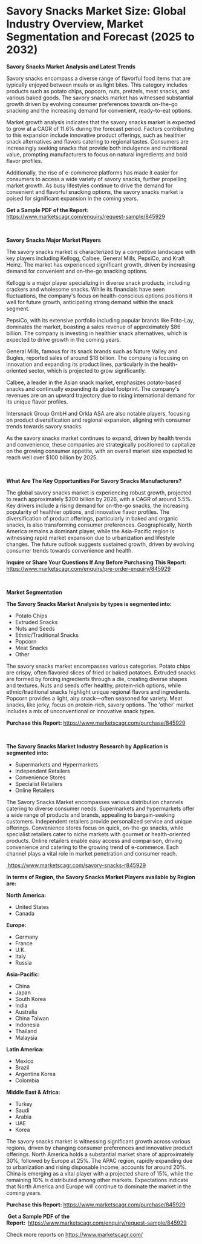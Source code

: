 <p><h1>Savory Snacks Market Size: Global Industry Overview, Market Segmentation and Forecast (2025 to 2032)</h1></p><p><strong>Savory Snacks Market Analysis and Latest Trends</strong></p>
<p><p>Savory snacks encompass a diverse range of flavorful food items that are typically enjoyed between meals or as light bites. This category includes products such as potato chips, popcorn, nuts, pretzels, meat snacks, and various baked goods. The savory snacks market has witnessed substantial growth driven by evolving consumer preferences towards on-the-go snacking and the increasing demand for convenient, ready-to-eat options.</p><p>Market growth analysis indicates that the savory snacks market is expected to grow at a CAGR of 11.6% during the forecast period. Factors contributing to this expansion include innovative product offerings, such as healthier snack alternatives and flavors catering to regional tastes. Consumers are increasingly seeking snacks that provide both indulgence and nutritional value, prompting manufacturers to focus on natural ingredients and bold flavor profiles.</p><p>Additionally, the rise of e-commerce platforms has made it easier for consumers to access a wide variety of savory snacks, further propelling market growth. As busy lifestyles continue to drive the demand for convenient and flavorful snacking options, the savory snacks market is poised for significant expansion in the coming years.</p></p>
<p><strong>Get a Sample PDF of the Report:&nbsp;</strong> <a href="https://www.marketscagr.com/enquiry/request-sample/845929?utm_campaign=1920&utm_medium=2&utm_source=Github&utm_content=ia&utm_term=09022025&utm_id=savory-snacks">https://www.marketscagr.com/enquiry/request-sample/845929</a></p>
<p>&nbsp;</p>
<p><strong>Savory Snacks Major Market Players</strong></p>
<p><p>The savory snacks market is characterized by a competitive landscape with key players including Kellogg, Calbee, General Mills, PepsiCo, and Kraft Heinz. The market has experienced significant growth, driven by increasing demand for convenient and on-the-go snacking options.</p><p>Kellogg is a major player specializing in diverse snack products, including crackers and wholesome snacks. While its financials have seen fluctuations, the company's focus on health-conscious options positions it well for future growth, anticipating strong demand within the snack segment.</p><p>PepsiCo, with its extensive portfolio including popular brands like Frito-Lay, dominates the market, boasting a sales revenue of approximately $86 billion. The company is investing in healthier snack alternatives, which is expected to drive growth in the coming years.</p><p>General Mills, famous for its snack brands such as Nature Valley and Bugles, reported sales of around $18 billion. The company is focusing on innovation and expanding its product lines, particularly in the health-oriented sector, which is projected to grow significantly.</p><p>Calbee, a leader in the Asian snack market, emphasizes potato-based snacks and continually expanding its global footprint. The company's revenues are on an upward trajectory due to rising international demand for its unique flavor profiles.</p><p>Intersnack Group GmbH and Orkla ASA are also notable players, focusing on product diversification and regional expansion, aligning with consumer trends towards savory snacks. </p><p>As the savory snacks market continues to expand, driven by health trends and convenience, these companies are strategically positioned to capitalize on the growing consumer appetite, with an overall market size expected to reach well over $100 billion by 2025.</p></p>
<p>&nbsp;</p>
<p><strong>What Are The Key Opportunities For Savory Snacks Manufacturers?</strong></p>
<p><p>The global savory snacks market is experiencing robust growth, projected to reach approximately $200 billion by 2026, with a CAGR of around 5.5%. Key drivers include a rising demand for on-the-go snacks, the increasing popularity of healthier options, and innovative flavor profiles. The diversification of product offerings, particularly in baked and organic snacks, is also transforming consumer preferences. Geographically, North America remains a dominant player, while the Asia-Pacific region is witnessing rapid market expansion due to urbanization and lifestyle changes. The future outlook suggests sustained growth, driven by evolving consumer trends towards convenience and health.</p></p>
<p><strong>Inquire or Share Your Questions If Any Before Purchasing This Report:</strong> <a href="https://www.marketscagr.com/enquiry/pre-order-enquiry/845929?utm_campaign=1920&utm_medium=2&utm_source=Github&utm_content=ia&utm_term=09022025&utm_id=savory-snacks">https://www.marketscagr.com/enquiry/pre-order-enquiry/845929</a></p>
<p>&nbsp;</p>
<p><strong>Market Segmentation</strong></p>
<p><strong>The Savory Snacks Market Analysis by types is segmented into:</strong></p>
<p><ul><li>Potato Chips</li><li>Extruded Snacks</li><li>Nuts and Seeds</li><li>Ethnic/Traditional Snacks</li><li>Popcorn</li><li>Meat Snacks</li><li>Other</li></ul></p>
<p><p>The savory snacks market encompasses various categories. Potato chips are crispy, often flavored slices of fried or baked potatoes. Extruded snacks are formed by forcing ingredients through a die, creating diverse shapes and textures. Nuts and seeds offer healthy, protein-rich options, while ethnic/traditional snacks highlight unique regional flavors and ingredients. Popcorn provides a light, airy snack—often seasoned for variety. Meat snacks, like jerky, focus on protein-rich, savory options. The 'other' market includes a mix of unconventional or innovative snack types.</p></p>
<p><strong>Purchase this Report:&nbsp;</strong><a href="https://www.marketscagr.com/purchase/845929?utm_campaign=1920&utm_medium=2&utm_source=Github&utm_content=ia&utm_term=09022025&utm_id=savory-snacks">https://www.marketscagr.com/purchase/845929</a></p>
<p>&nbsp;</p>
<p><strong>The Savory Snacks Market Industry Research by Application is segmented into:</strong></p>
<p><ul><li>Supermarkets and Hypermarkets</li><li>Independent Retailers</li><li>Convenience Stores</li><li>Specialist Retailers</li><li>Online Retailers</li></ul></p>
<p><p>The Savory Snacks Market encompasses various distribution channels catering to diverse consumer needs. Supermarkets and hypermarkets offer a wide range of products and brands, appealing to bargain-seeking customers. Independent retailers provide personalized service and unique offerings. Convenience stores focus on quick, on-the-go snacks, while specialist retailers cater to niche markets with gourmet or health-oriented products. Online retailers enable easy access and comparison, driving convenience and catering to the growing trend of e-commerce. Each channel plays a vital role in market penetration and consumer reach.</p></p>
<p><a href="https://www.marketscagr.com/savory-snacks-r845929?utm_campaign=1920&utm_medium=2&utm_source=Github&utm_content=ia&utm_term=09022025&utm_id=savory-snacks">&nbsp;https://www.marketscagr.com/savory-snacks-r845929</a></p>
<p><strong>In terms of Region, the Savory Snacks Market Players available by Region are:</strong></p>
<p>
    <p> <strong> North America: </strong>
        <ul>
            <li>United States</li>
            <li>Canada</li>
        </ul>
        </p> 
    <p> <strong> Europe: </strong>
        <ul>
            <li>Germany</li>
            <li>France</li>
            <li>U.K.</li>
            <li>Italy</li>
            <li>Russia</li>
        </ul>
        </p> 
    <p> <strong> Asia-Pacific: </strong>
        <ul>
            <li>China</li>
            <li>Japan</li>
            <li>South Korea</li>
            <li>India</li>
            <li>Australia</li>
            <li>China Taiwan</li>
            <li>Indonesia</li>
            <li>Thailand</li>
            <li>Malaysia</li>
        </ul>
        </p> 
    <p> <strong> Latin America: </strong>
        <ul>
            <li>Mexico</li>
            <li>Brazil</li>
            <li>Argentina Korea</li>
            <li>Colombia</li>
        </ul>
        </p> 
    <p> <strong> Middle East & Africa: </strong>
        <ul>
            <li>Turkey</li>
            <li>Saudi</li>
            <li>Arabia</li>
            <li>UAE</li>
            <li>Korea</li>
        </ul>
    </p>
    </p>
<p><p>The savory snacks market is witnessing significant growth across various regions, driven by changing consumer preferences and innovative product offerings. North America holds a substantial market share of approximately 30%, followed by Europe at 25%. The APAC region, rapidly expanding due to urbanization and rising disposable income, accounts for around 20%. China is emerging as a vital player with a projected share of 15%, while the remaining 10% is distributed among other markets. Expectations indicate that North America and Europe will continue to dominate the market in the coming years.</p></p>
<p><strong>Purchase this Report: </strong><a href="https://www.marketscagr.com/purchase/845929?utm_campaign=1920&utm_medium=2&utm_source=Github&utm_content=ia&utm_term=09022025&utm_id=savory-snacks">https://www.marketscagr.com/purchase/845929</a></p>
<p>&nbsp;<strong>Get a Sample PDF of the Report:&nbsp;&nbsp;</strong><a href="https://www.marketscagr.com/enquiry/request-sample/845929?utm_campaign=1920&utm_medium=2&utm_source=Github&utm_content=ia&utm_term=09022025&utm_id=savory-snacks">https://www.marketscagr.com/enquiry/request-sample/845929</a></p>
<p><strong></strong></p>
<p>Check more reports on <a href="https://www.marketscagr.com/?utm_campaign=1920&utm_medium=2&utm_source=Github&utm_content=ia&utm_term=09022025&utm_id=savory-snacks">https://www.marketscagr.com/</a></p>